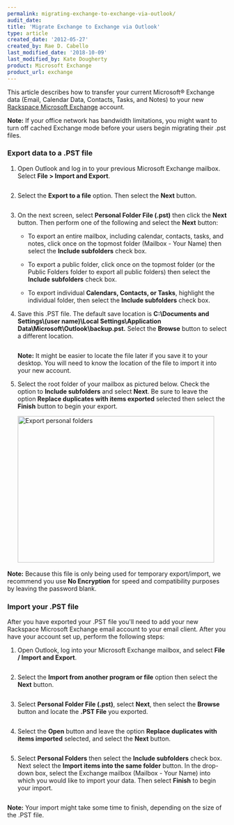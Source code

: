 ```yaml
---
permalink: migrating-exchange-to-exchange-via-outlook/
audit_date:
title: 'Migrate Exchange to Exchange via Outlook'
type: article
created_date: '2012-05-27'
created_by: Rae D. Cabello
last_modified_date: '2018-10-09'
last_modified_by: Kate Dougherty
product: Microsoft Exchange
product_url: exchange
---
```


This article describes how to transfer your current
Microsoft&reg; Exchange
data (Email, Calendar Data, Contacts, Tasks, and
Notes) to your new [Rackspace Microsoft
Exchange](https://www.rackspace.com/email-hosting/hosted-exchange) account.

**Note:** If your office network has bandwidth limitations, you might want to
turn off cached Exchange mode before your users begin migrating their
.pst files.

### Export data to a .PST file

1. Open Outlook and log in to your
   previous Microsoft Exchange mailbox. Select **File > Import and
   Export**.

   <img src="{% asset_path exchange/migrating-exchange-to-exchange-via-outlook/1.png %}" alt="" />

2. Select the **Export to a file** option. Then select
   the **Next** button.

   <img src="{% asset_path exchange/migrating-exchange-to-exchange-via-outlook/2.png %}" alt="" />

3. On the next screen, select **Personal Folder File (.pst)** then click
   the **Next** button.
   Then perform one of the following and select the
   **Next** button:

   - To export an entire mailbox, including calendar, contacts, tasks,
     and notes, click once on the topmost folder (Mailbox - Your Name)
     then select the **Include subfolders** check box.

   - To export a public folder, click once on the topmost folder (or the
     Public Folders folder to export all public folders) then select the
     **Include subfolders** check box.

   - To export individual **Calendars, Contacts, or Tasks**, highlight
     the individual folder, then select the **Include subfolders**
     check box.

4. Save this .PST file. The default save location
   is **C:\\Documents and Settings\\(user name)\\Local
   Settings\\Application Data\\Microsoft\\Outlook\\backup.pst.**
   Select the **Browse** button to select a different location.

   <img src="{% asset_path exchange/migrating-exchange-to-exchange-via-outlook/3.png %}" alt="" />

   **Note:** It might be easier to locate the file later if you save it to your
   desktop. You will need to know the location of the file to import it
   into your new account.

5. Select the root folder of your mailbox as pictured below. Check
   the option to **Include subfolders** and select **Next**. Be sure to
   leave the option **Replace duplicates with items exported** selected
   then select the **Finish** button to begin your export.

   <img src="{% asset_path exchange/migrating-exchange-to-exchange-via-outlook/ExportPersonalFolders.png %}" alt="Export personal folders" width="451" height="336" />

   <img src="{% asset_path exchange/migrating-exchange-to-exchange-via-outlook/5.png %}" alt="" />

**Note:** Because this file is only being used for temporary export/import, we
recommend you use **No Encryption**
for speed and compatibility purposes by leaving the password blank.

### Import your .PST file

After you have exported your .PST file you'll need to add your new
Rackspace Microsoft Exchange email account to your email client. After
you have your account set up, perform the following steps:

1. Open Outlook, log into your
   Microsoft Exchange mailbox, and select **File / Import and Export**.

   <img src="{% asset_path exchange/migrating-exchange-to-exchange-via-outlook/1.png %}" alt="" />

2. Select the **Import from another program or file** option
   then select the **Next** button.

   <img src="{% asset_path exchange/migrating-exchange-to-exchange-via-outlook/6.png %}" alt="" />

3. Select **Personal Folder File (.pst)**, select **Next**, then
   select the **Browse** button and locate the **.PST File** you exported.

   <img src="{% asset_path exchange/migrating-exchange-to-exchange-via-outlook/7.png %}" alt="" />

4. Select the **Open** button and leave the option **Replace duplicates
   with items imported** selected, and select the **Next** button.

   <img src="{% asset_path exchange/migrating-exchange-to-exchange-via-outlook/8.png %}" alt="" />

5. Select **Personal Folders** then select the **Include
   subfolders** check box. Next select the **Import items into the same
   folder** button. In the drop-down box, select the Exchange mailbox
   (Mailbox - Your Name) into which you would like to import your data.
   Then select **Finish** to begin your import.

   <img src="{% asset_path exchange/migrating-exchange-to-exchange-via-outlook/10.png %}" alt="" />

**Note:** Your import might take some time to finish, depending on the size of
the .PST file.
